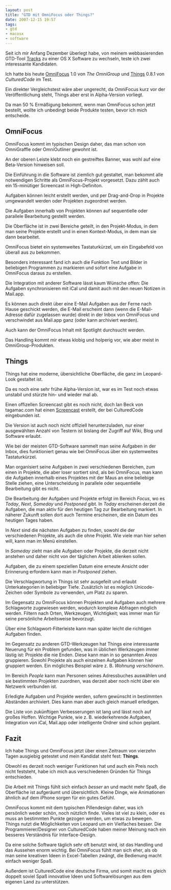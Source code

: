 ```yaml
---
layout: post
title: "GTD mit OmniFocus oder Things?"
date: 2007-12-15 19:57
tags: 
- gtd
- macosx
- software
---
```


Seit ich mir Anfang Dezember überlegt habe, von meinem webbasierenden GTD-Tool [Tracks](http://www.rousette.org.uk/projects/ "Tracks") zu einer OS X Software zu wechseln, teste ich zwei interessante Kandidaten.

<!-- more -->

Ich hatte bis heute  [OmniFocus](http://www.omnigroup.com/applications/omnifocus/) 1.0 von *The OmniGroup* und [Things](http://culturedcode.com/things/) 0.8.1 von *CulturedCode* im Test.

Ein direkter Vergleichstest wäre aber ungerecht, da OmniFocus kurz vor der Veröffentlichung steht, Things aber erst in Alpha-Version vorliegt.

Da man 50 % Ermäßigung bekommt, wenn man OmniFocus schon jetzt bestellt, wollte ich unbedingt beide Produkte testen, bevor ich mich entscheide.

## OmniFocus

OmniFocus kommt im typischen Design daher, das man schon von OmniGraffle oder OmniOutliner gewohnt ist.

An der oberen Leiste klebt noch ein gestreiftes Banner, was wohl auf eine  Beta-Version hinweisen soll.

Die Einführung in die Software ist ziemlich gut gestaltet, man bekommt alle notwendigen Schritte als OmniFocus-Projekt vorgesetzt. Dazu zählt auch ein 15-minütiger Screencast in High-Definiton.

Aufgaben können leicht erstellt werden, und per Drag-and-Drop in Projekte umgewandelt werden oder Projekten zugeordnet werden.

Die Aufgaben innerhalb von Projekten können auf sequentielle oder parallele Bearbeitung gestellt werden.

Die Oberfläche ist in zwei Bereiche geteilt, in den Projekt-Modus, in dem man seine Projekte erstellt und in einen Kontext-Modus, in dem man sie dann bearbeitet.

OmniFocus bietet ein systemweites Tastaturkürzel, um ein Eingabefeld von überall aus zu bekommen.

Besonders interessant fand ich auch die Funktion Text und Bilder in beliebigen Programmen zu markieren und sofort eine Aufgabe in OmniFocus daraus zu erstellen.

Die Integration mit anderer Software lässt kaum Wünsche offen: Die Aufgaben synchronisieren mit iCal und damit auch mit den neuen Notizen in Mail.app.

Es können auch direkt über eine E-Mail Aufgaben aus der Ferne nach Hause geschickt werden, die E-Mail erscheint dann (wenn die E-Mail-Adresse dafür zugelassen wurde) direkt in der Inbox von OmniFocus und verschwindet aus Mail.app ganz (oder kann archiviert werden).

Auch kann der OmniFocus Inhalt mit Spotlight durchsucht werden.

Das Handling kommt mir etwas klobig und holperig vor, wie aber meist in OmniGroup-Produkten.

## Things

Things hat eine moderne, übersichtliche Oberfläche, die ganz im Leopard-Look gestaltet ist.

Da es noch eine sehr frühe Alpha-Version ist, war es im Test noch etwas unstabil und stürzte hin- und wieder mal ab.

Einen offizellen Screencast gibt es noch nicht, doch Ian Beck von tagamac.com hat einen [Screencast](http://culturedcode.com/things/screencast.html "Things - task management on the Mac") erstellt, der bei CulturedCode eingebunden ist.

Die Version ist auch noch nicht offiziell herunterzuladen, nur einer ausgewählten Anzahl von Testern ist bislang der Zugriff auf Wiki, Blog und Software erlaubt.

Wie bei der meisten GTD-Software sammelt man seine Aufgaben in der Inbox, dies funktioniert genau wie bei OmniFocus über ein systemweites Tastaturkürzel.

Man organisiert seine Aufgaben in zwei verschiedenen Bereichen, zum einen in Projekte, die aber loser sortiert sind, als bei OmniFocus, man kann die Aufgaben innerhalb eines Projektes mit der Maus an eine beliebige Stelle ziehen, eine Unterscheidung in parallele oder sequentielle Bearbeitung gibt es nicht.

Die Bearbeitung der Aufgaben und Projekte erfolgt im Bereich *Focus*, wo es  *Today*, *Next*, *Someday* und *Postponed* gibt. In *Today* erscheinen derzeit die Aufgaben, die man aktiv für den heutigen Tag zur Bearbeitung markiert. In näherer Zukunft sollen dort auch Termine erscheinen, die ein Datum des heutigen Tages haben.

In *Next* sind die nächsten Aufgaben zu finden, sowohl die der verschiedenen Projekte, als auch die ohne Projekt. Wie viele man hier sehen will, kann man im Menü einstellen.

In *Someday* zieht man alle Aufgaben oder Projekte, die derzeit nicht anstehen und daher nicht von der täglichen Arbeit ablenken sollen.

Aufgaben, die zu einem speziellen Datum eine erneute Ansicht oder Erinnerung erfordern kann man in *Postponed* ziehen.

Die Verschlagwortung in Things ist sehr ausgefeilt und erlaubt Unterkategorien in beliebiger Tiefe. Zusätzlich ist es möglich Unicode-Zeichen oder Symbole zu verwenden, um Platz zu sparen.

Im Gegensatz zu OmniFocus können Projekten und Aufgaben auch mehrere Schlagworte zugewiesen werden, wodurch komplexe Abfragen möglich werden. Filtern nach Orten, Werkzeugen, Wichtigkeit; was immer man für seine persönliche Arbeitsweise bevorzugt.

Über eine Schlagwort-Filterleiste kann man später leicht die richtigen Aufgaben finden.

Im Gegensatz zu anderen GTD-Werkzeugen hat Things eine interessante Neuerung für ein Problem gefunden, was in üblichen Werkzeugen immer lästig ist: Projekte die nie Enden. Diese kann man in so genannten *Areas* gruppieren. Sowohl Projekte als auch einzelnen Aufgaben können hier gruppiert werden. Ein mögliches Beispiel wäre z. B. *Wohnung verschönern*.

Im Bereich *People* kann man Personen seines Adressbuches auswählen und sie bestimmten Projekten zuordnen, was derzeit aber noch nicht über ein Netzwerk verbunden ist.

Erledigte Aufgaben und Projekte werden, sofern gewünscht in bestimmten Abständen archiviert. Dies kann man aber auch gleich manuell erledigen.

Die Liste von zukünftigen Verbesserungen ist lang und lässt noch auf großes Hoffen. Wichtige Punkte, wie z. B. wiederkehrende Aufgaben, Integration von iCal, Mail.app oder intelligente Ordner sind schon geplant.

## Fazit

Ich habe Things und OmniFocus jetzt über einen Zeitraum von vierzehn Tagen ausgiebig getestet und mein Kandidat steht fest: **Things**.

Obwohl es derzeit noch weniger Funktionen hat und auch ein Preis noch nicht feststeht, habe ich mich aus verschiedenen Gründen für Things entschieden.

Die Arbeit mit Things fühlt sich einfach *besser* an und macht mehr Spaß, die Oberfläche ist aufgeräumt und übersichtlich. Kleine Dinge, wie Animationen ähnlich auf dem iPhone sorgen für ein gutes Gefühl.

OmniFocus kommt mit dem typischen Pillendesign daher, was ich persönlich weder schön, noch nützlich finde. Vieles ist viel zu klein, oder es muss an bestimmten Punkte gezogen werden, um etwas zu bewegen. Things nutzt die Möglichkeiten von Leopard um ein Vielfaches besser. Die Programmierer/Designer von CulturedCode haben meiner Meinung nach ein besseres Verständnis für Interface-Design.

Da eine solche Software täglich sehr oft benutzt wird, ist das Handling und das Aussehen enorm wichtig. Bei OmniFocus fühlt man sich eher, als ob man seine kreativen Ideen in Excel-Tabellen zwängt, die Bedienung macht einfach weniger Spaß.

Außerdem ist CulturedCode eine deutsche Firma, und somit macht es gleich doppelt soviel Spaß innovative Ideen und Softwarelösungen aus dem eigenen Land zu unterstützen.
